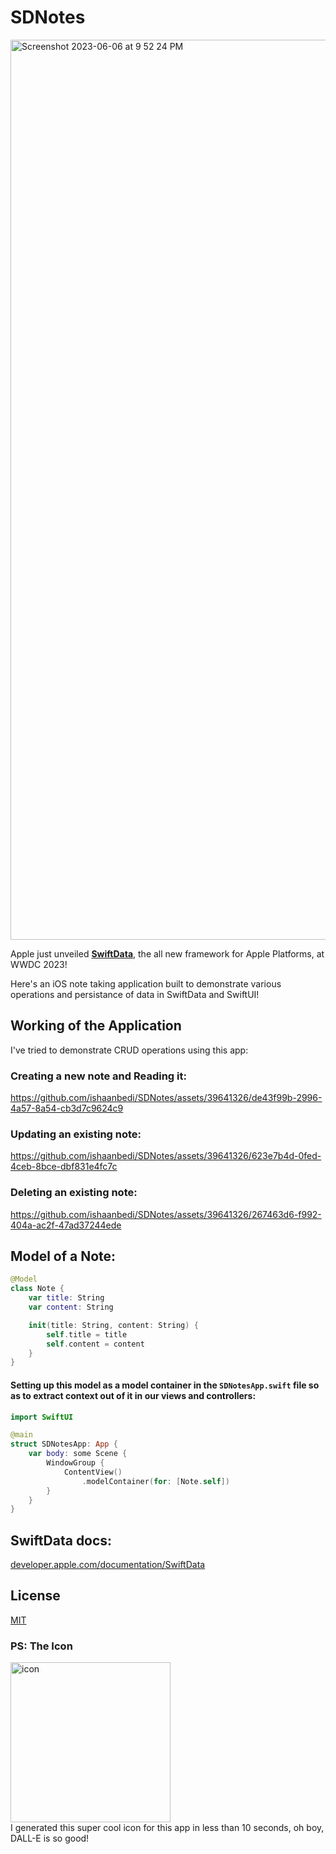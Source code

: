 
# SDNotes

<img width="1440" alt="Screenshot 2023-06-06 at 9 52 24 PM" src="https://github.com/ishaanbedi/SDNotes/assets/39641326/818e50e0-2294-400e-a101-492f473f681e">

Apple just unveiled [**SwiftData**](https://developer.apple.com/xcode/swiftdata/), the all new framework for Apple Platforms, at WWDC 2023!

Here's an iOS note taking application built to demonstrate various operations and persistance of data in SwiftData and SwiftUI!


## Working of the Application

I've tried to demonstrate CRUD operations using this app:

### Creating a new note and Reading it:

https://github.com/ishaanbedi/SDNotes/assets/39641326/de43f99b-2996-4a57-8a54-cb3d7c9624c9

### Updating an existing note:

https://github.com/ishaanbedi/SDNotes/assets/39641326/623e7b4d-0fed-4ceb-8bce-dbf831e4fc7c

### Deleting an existing note:
https://github.com/ishaanbedi/SDNotes/assets/39641326/267463d6-f992-404a-ac2f-47ad37244ede

## Model of a Note:
```swift
@Model
class Note {
    var title: String
    var content: String

    init(title: String, content: String) {
        self.title = title
        self.content = content
    }
}
```

#### Setting up this model as a model container in the `SDNotesApp.swift` file so as to extract context out of it in our views and controllers:

```swift #8
import SwiftUI

@main
struct SDNotesApp: App {
    var body: some Scene {
        WindowGroup {
            ContentView()
                .modelContainer(for: [Note.self])
        }
    }
}

```
## SwiftData docs:
[developer.apple.com/documentation/SwiftData](https://developer.apple.com/documentation/SwiftData)

## License

[MIT](https://choosealicense.com/licenses/mit/)

### PS: The Icon
<img width="256" height="256" alt="icon" src="https://github.com/ishaanbedi/SDNotes/assets/39641326/aeed4741-e6ce-44af-af24-cf3f35fbc0ce">
<br/>
I generated this super cool icon for this app in less than 10 seconds, oh boy, DALL-E is so good!
